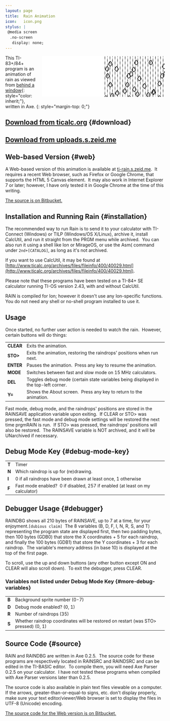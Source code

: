 ```yaml
---
layout: page
title:  Rain Animation
icon:   icon.png
stylus: |
 @media screen
  .no-screen
   display: none;
---
```


<aside style="float: right; text-align: center; margin: 0.25em 0 1em 1em;">
 <iframe id="rain" src="//s.zeid.me/_/ti-rain/#embed" class="no-print"
         style="width: 192px; height: 128px; border: none; background: transparent;">
  <img src="screenshot.png" alt="" />
 </iframe>
 <img src="screenshot.png" class="no-screen" alt="" />
</aside>

This TI-83+/84+ program is an animation of rain as viewed from
[behind a window](https://www.youtube.com/watch?v=Ubsxc77YPCs "I'm taking this song out of context a bit; Ludovico says that “[i]t describes the moment when you are looking through a window and you *see something happening outside that grabs your attention*” \(emphasis mine\), as opposed to just watching the rain."){: style="color: inherit;"},
written in Axe.
{: style="margin-top: 0;"}

## [Download from ticalc.org](http://www.ticalc.org/archives/files/fileinfo/429/42946.html) {#download}
## [Download from uploads.s.zeid.me](//uploads.s.zeid.me/rain2.0.zip)

## Web-based Version {#web}

A Web-based version of this animation is available at
[ti-rain.s.zeid.me](//ti-rain.s.zeid.me/).&nbsp; It requires a recent Web
browser, such as Firefox or Google Chrome, that supports the HTML 5 Canvas
element.&nbsp; It may also work in Internet Explorer 7 or later; however, I have only
tested it in Google Chrome at the time of this writing.

[The source is on Bitbucket.](http://code.s.zeid.me/ti-rain)

## Installation and Running Rain {#installation}

The recommended way to run Rain is to send it to your calculator with TI-Connect
(Windows) or TILP (Windows/OS X/Linux), archive it, install CalcUtil, and run it
straight from the PRGM menu while archived.&nbsp; You can also run it using a
shell like Ion or MirageOS, or use the Asm( command under `2nd+[CATALOG]`, as long
as it's not archived.

If you want to use CalcUtil, it may be found at
[http://www.ticalc.org/archives/files/fileinfo/400/40029.html](http://www.ticalc.org/archives/files/fileinfo/400/40029.html).

Please note that these programs have been tested on a TI-84+ SE calculator running
TI-OS version 2.43, with and without CalcUtil.

RAIN is compiled for Ion; however it doesn't use any Ion-specific functions.&nbsp;
You do not need any shell or no-shell program installed to use it.

## Usage

Once started, no further user action is needed to watch the rain.&nbsp;
However, certain buttons will do things:

<table>
 <tr>
  <td><strong>CLEAR</strong></td>
  <td>Exits the animation.</td>
 </tr>
 <tr>
  <td><strong>STO&gt;</strong></td>
  <td>Exits the animation, restoring the raindrops' positions when run next.</td>
 </tr>
 <tr>
  <td><strong>ENTER</strong></td>
  <td>Pauses the animation.&nbsp; Press any key to resume the animation.</td>
 </tr>
 <tr>
  <td><strong>MODE</strong></td>
  <td>Switches between fast and slow mode on 15 MHz calculators.</td>
 </tr>
 <tr>
  <td><strong>DEL</strong></td>
  <td>
   Toggles debug mode (certain state variables being displayed in the top-left
   corner.
  </td>
 </tr>
 <tr>
  <td><strong>Y=</strong></td>
  <td>Shows the About screen.&nbsp; Press any key to return to the animation.</td>
 </tr>
</table>

Fast mode, debug mode, and the raindrops' positions are stored in the RAINSAVE
application variable upon exiting.  If CLEAR or STO&gt; was pressed, the fast mode
and debug mode settings will be restored the next time prgmRAIN is run.&nbsp; If
STO&gt; was pressed, the raindrops' positions will also be restored.&nbsp; The
RAINSAVE variable is NOT archived, and it will be UNarchived if necessary.

## Debug Mode Key {#debug-mode-key}

<table>
 <tr>
  <td><strong>T</strong></td>
  <td>Timer</td>
 </tr>
 <tr>
  <td><strong>N</strong></td>
  <td>Which raindrop is up for (re)drawing.</td>
 </tr>
 <tr>
  <td><strong>I</strong></td>
  <td>0 if all raindrops have been drawn at least once, 1 otherwise</td>
 </tr>
 <tr>
  <td><strong>F</strong></td>
  <td>
   Fast mode enabled?&nbsp; 0 if disabled, 257 if enabled (at least on my
   calculator)
  </td>
 </tr>
</table>

## Debugger Usage {#debugger}

RAINDBG shows all 210 bytes of RAINSAVE, up to 7 at a time, for your
enjoyment.`[dubious claim]`&nbsp; The 8 variables (B, D, F, I, N, R, S, and T)
representing the program state are displayed first, then two padding bytes, then
100 bytes (GDB0) that store the X coordinates + 5 for each raindrop, and finally
the 100 bytes (GDB1) that store the Y coordinates + 3 for each raindrop.&nbsp;
The variable's memory address (in base 10) is displayed at the top of the first
page.

To scroll, use the up and down buttons (any other button except ON and CLEAR will
also scroll down).&nbsp; To exit the debugger, press CLEAR.

### Variables not listed under Debug Mode Key {#more-debug-variables}

<table>
 <tr>
  <td><strong>B</strong></td>
  <td>Background sprite number (0-7)</td>
 </tr>
 <tr>
  <td><strong>D</strong></td>
  <td>Debug mode enabled? (0, 1)</td>
 </tr>
 <tr>
  <td><strong>R</strong></td>
  <td>Number of raindrops (35)</td>
 </tr>
 <tr>
  <td><strong>S</strong></td>
  <td>
   Whether raindrop coordinates will be restored on restart (was STO&gt; pressed)
   (0, 1)
  </td>
 </tr>
</table>

## Source Code {#source}

RAIN and RAINDBG are written in Axe 0.2.5.&nbsp; The source code for these
programs are respectively located in RAINSRC and RAINDSRC and can be edited in
the TI-BASIC editor.&nbsp; To compile them, you will need Axe Parser 0.2.5 on
your calculator.&nbsp; I have not tested these programs when compiled with Axe
Parser versions later than 0.2.5.

The source code is also available in plain text files viewable on a
computer.&nbsp; If the arrows, greater-than-or-equal-to signs, etc. don't display
properly, make sure your text editor/viewer/Web browser is set to display the
files in UTF-8 (Unicode) encoding.

[The source code for the Web version is on Bitbucket.](http://code.s.zeid.me/ti-rain)
